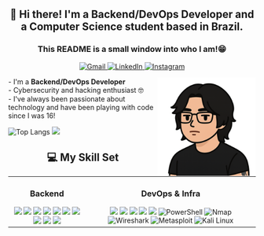 
<h2 align="center"> 👋 Hi there! I'm a Backend/DevOps Developer and a Computer Science student based in Brazil.</h2>
<h3 align="center">
  <strong>This README is a small window into who I am!😁</strong>
 
</h3>

<p align="center">
  <a href="mailto:185460@upf.br" target="_blank">
    <img src="https://img.shields.io/badge/Gmail-D14836?style=for-the-badge&logo=gmail&logoColor=white" alt="Gmail">
  </a>
  <a href="https://www.linkedin.com/in/murilo-moreira-mognon-5a0542288/" target="_blank">
    <img src="https://img.shields.io/badge/LinkedIn-blue?style=for-the-badge&logo=linkedin" alt="LinkedIn">
  </a>
  <a href="https://www.instagram.com/mognonmurilo_/" target="_blank">
    <img src="https://img.shields.io/badge/Instagram-E4405F?style=for-the-badge&logo=instagram&logoColor=white" alt="Instagram">
  </a>
</p>

<div>
  <img src="avatar.png.png" alt="My Avatar" width="200" align="right">
  <p>
  - I'm a <strong>Backend/DevOps Developer</strong><br>
- Cybersecurity and hacking enthusiast 🤓<br>
- I've always been passionate about technology and have been playing with code since I was 16!
  </p>
</div>

![Top Langs](https://github-readme-stats.vercel.app/api/top-langs/?username=mognon-murilo&layout=compact&theme=tokyonight)
<img src="https://media.giphy.com/media/hvRJCLFzcasrR4ia7z/giphy.gif" width="40px" />


<h2 align="center">💻 My Skill Set</h2>
<p align="center">
  <table>
    <tr>
      <td align="center" valign="top">
        <h3>Backend</h3>
        <img src="https://cdn.jsdelivr.net/gh/devicons/devicon/icons/javascript/javascript-original.svg" width="40"/>
        <img src="https://cdn.jsdelivr.net/gh/devicons/devicon/icons/typescript/typescript-original.svg" width="40"/>
        <img src="https://cdn.jsdelivr.net/gh/devicons/devicon/icons/nodejs/nodejs-original.svg" width="40"/>
        <img src="https://cdn.jsdelivr.net/gh/devicons/devicon/icons/express/express-original.svg" width="40"/>
        <img src="https://cdn.jsdelivr.net/gh/devicons/devicon/icons/java/java-original.svg" width="40"/>
        <img src="https://cdn.jsdelivr.net/gh/devicons/devicon/icons/spring/spring-original.svg" width="40"/>
        <img src="https://cdn.jsdelivr.net/gh/devicons/devicon/icons/python/python-original.svg" width="40"/>
        <img src="https://cdn.jsdelivr.net/gh/devicons/devicon/icons/mysql/mysql-original.svg" width="40"/>
        <img src="https://cdn.jsdelivr.net/gh/devicons/devicon/icons/postgresql/postgresql-original.svg" width="40"/>
        <img src="https://cdn.jsdelivr.net/gh/devicons/devicon/icons/mongodb/mongodb-original.svg" width="40"/>
      </td>
      <td align="center" valign="top">
        <h3>DevOps & Infra</h3>
        <img src="https://cdn.jsdelivr.net/gh/devicons/devicon/icons/linux/linux-original.svg" width="40"/>
        <img src="https://cdn.jsdelivr.net/gh/devicons/devicon/icons/git/git-original.svg" width="40"/>
        <img src="https://cdn.jsdelivr.net/gh/devicons/devicon/icons/googlecloud/googlecloud-original.svg" width="40"/>
        <img src="https://cdn.jsdelivr.net/gh/devicons/devicon/icons/bash/bash-original.svg" width="40"/>
        <img src="https://cdn.jsdelivr.net/gh/devicons/devicon/icons/jenkins/jenkins-original.svg" width="40"/>
        <img src="https://raw.githubusercontent.com/Edu4rdSHL/pentest-icons/main/icons/powershell.png" width="40" title="PowerShell"/>
        <img src="https://raw.githubusercontent.com/Edu4rdSHL/pentest-icons/main/icons/nmap.png" width="40" title="Nmap"/>
        <img src="https://raw.githubusercontent.com/Edu4rdSHL/pentest-icons/main/icons/wireshark.png" width="40" title="Wireshark"/>
        <img src="https://raw.githubusercontent.com/Edu4rdSHL/pentest-icons/main/icons/metasploit.png" width="40" title="Metasploit"/>
        <img src="https://raw.githubusercontent.com/Edu4rdSHL/pentest-icons/main/icons/kali-linux.png" width="40" title="Kali Linux"/>
      </td>
    </tr>
  </table>
</p>


<!--
**mognon-murilo/mognon-murilo** is a ✨ _special_ ✨ repository because its `README.md` (this file) appears on your GitHub profile.

Here are some ideas to get you started:

- 🔭 I’m currently working on ...
- 🌱 I’m currently learning ...
- 👯 I’m looking to collaborate on ...
- 🤔 I’m looking for help with ...
- 💬 Ask me about ...
- 📫 How to reach me: ...
- 😄 Pronouns: ...
- ⚡ Fun fact: ...
-->
